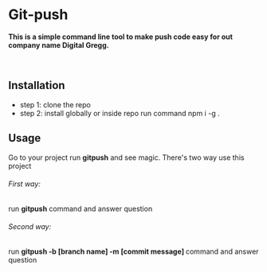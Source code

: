 <h1> Git-push </h1>
<p>
  <b >This is a simple command line tool to make push code easy for out company name Digital Gregg.</b>
</p>

<br/>

## Installation
* step 1: clone the repo
* step 2: install globally or inside repo run command npm i -g .

## Usage
Go to your project run <b>gitpush</b> and see magic. There's two way use this project

<h6>First way:</h6> 
run <b>gitpush</b> command and answer question
<h6>Second way:</h6> 
run <b>gitpush -b [branch name] -m [commit message] </b> command and answer question

